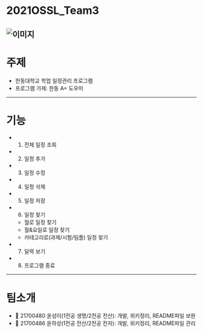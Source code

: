 # 2021OSSL_Team3
![이미지](https://cdn.pixabay.com/photo/2017/06/10/06/39/calender-2389150__340.png)
------------------
# 주제 
- 한동대학교 학업 일정관리 프로그램
- 프로그램 가제: 한동 A+ 도우미 
------------------
# 기능 
- 1. 전체 일정 조회 
- 2. 일정 추가
- 3. 일정 수정 
- 4. 일정 삭제 
- 5. 일정 저장
- 6. 일정 찾기
  - 월로 일정 찾기
  - 월&요일로 일정 찾기
  - 카테고리로(과제/시험/팀플) 일정 찾기 
- 7. 달력 보기
- 8. 프로그램 종료 
------------------
# 팀소개 
- 👩 21700480 윤성이(1전공 생명/2전공 전산): 개발, 위키정리, README파일 보완
- 🧑 21700486 윤하성(1전공 전산/2전공 전자): 개발, 위키정리, README파일 관리

